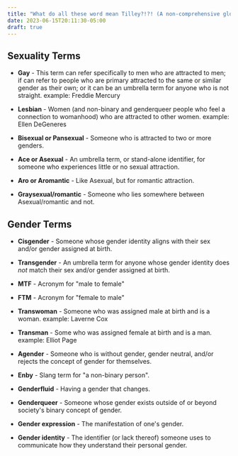 ```yaml
---
title: "What do all these word mean Tilley?!?! (A non-comprehensive glossary)"
date: 2023-06-15T20:11:30-05:00
draft: true
---
```



## Sexuality Terms


- **Gay** - This term can refer specifically to men who are attracted to men; if can refer to people who are primary attracted to the same or similar gender as their own; or it can be an umbrella term for anyone who is not straight. example: Freddie Mercury

- **Lesbian** - Women (and non-binary and genderqueer people who feel a connection to womanhood) who are attracted to other women. example: Ellen DeGeneres

- **Bisexual or Pansexual** - Someone who is attracted to two or more genders.

- **Ace or Asexual** - An umbrella term, or stand-alone identifier, for someone who experiences little or no sexual attraction.

- **Aro or Aromantic** - Like Asexual, but for romantic attraction.

- **Graysexual/romantic** - Someone who lies somewhere between Asexual/romantic and not.



## Gender Terms


- **Cisgender** - Someone whose gender identity aligns with their sex and/or gender assigned at birth.

- **Transgender** - An umbrella term for anyone whose gender identity does *not* match their sex and/or gender assigned at birth.

- **MTF** - Acronym for "male to female"

- **FTM** - Acronym for "female to male"

- **Transwoman** - Someone who was assigned male at birth and is a woman. example: Laverne Cox

- **Transman** - Some who was assigned female at birth and is a man. example: Elliot Page

- **Agender** - Someone who is without gender, gender neutral, and/or rejects the concept of gender for themselves.

- **Enby** - Slang term for "a non-binary person".

- **Genderfluid** - Having a gender that changes.

- **Genderqueer** - Someone whose gender exists outside of or beyond society's binary concept of gender.

- **Gender expression** - The manifestation of one's gender.

- **Gender identity** - The identifier (or lack thereof) someone uses to communicate how they understand their personal gender.